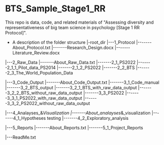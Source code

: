 # BTS_Sample_Stage1_RR
This repo is data, code, and related materials of "Assessing diversity and representativeness of big team science in psychology [Stage 1 RR Protocol]". 

- A description of the folder structure
|-root_dir
|---1_Protocol
|-------About_Protocol.txt
|-------Research_Design.docx
|-------Literature_Review.docx

|---2_Raw_Data
|-------About_Raw_Data.txt
|-------2_1_PS2022
|-------2_1_1_Pilot_data_PS2014
|-------2_1_2_PS2022
|-------2_2_BTS
|-------2_3_The_World_Population_Data

|---3_Code_Output
|-------About_Code_Output.txt
|-------3_1_Code_manual
|-------3_2_BTS_output
|-------3_2_1_BTS_with_raw_data_output
|-------3_2_2_BTS_without_raw_data_output
|-------3_3_PS2022
|-------3_3_1_PS2022_with_raw_data_output
|-------3_3_2_PS2022_without_raw_data_output

|---4_Analayses_&_Visualization
|-------About_analayses_&_visualization
|-------4_1_Hypotheses testing
|-------4_2_Exploratory_analysis


|---5_Reports
|-------About_Reports.txt
|-------5_1_Project_Reports

|---ReadMe.txt